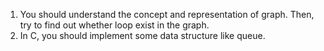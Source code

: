 1. You should understand the concept and representation of graph. Then, try to find out whether loop exist in the graph.
2. In C, you should implement some data structure like queue.